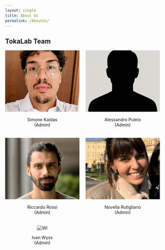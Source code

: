 ```yaml
---
layout: single
title: About Us
permalink: /AboutUs/
---
```


## TokaLab Team

<div class="page__content">
  <div style="display: grid; grid-template-columns: repeat(auto-fit, minmax(160px, 1fr)); gap: 20px;">
    
   <div style="text-align: center;">
    <img src="/assets/images/ProfileImg/FotoProfiloSK.jpg" 
         alt="KS" 
         style="width: 100%; height: 200px; object-fit: cover;">
    <p>Simone Kaldas<br>(Admin)</p> 
  </div>

  <div style="text-align: center;">
    <img src="/assets/images/ProfileImg/FotoProfiloAP.png" 
         alt="PA" 
         style="width: 100%; height: 200px; object-fit: cover;">
    <p>Alessandro Puleio<br>(Admin)</p> 
  </div>

  <div style="text-align: center;">
    <img src="/assets/images/ProfileImg/FotoProfiloRR.jpg" 
         alt="RR" 
         style="width: 100%; height: 200px; object-fit: cover;">
    <p>Riccardo Rossi<br>(Admin)</p> 
  </div>

  <div style="text-align: center;">
    <img src="/assets/images/ProfileImg/FotoProfiloNR.png" 
         alt="RN" 
         style="width: 100%; height: 200px; object-fit: cover;">
    <p>Novella Rutigliano<br>(Admin)</p>
  </div>

  <div style="text-align: center;">
    <img src="/assets/images/ProfileImg/FotoProfiloIW.jpg" 
         alt="WI" 
         style="width: 100%; height: 200px; object-fit: cover;">
    <p>Ivan Wyss<br>(Admin)</p>
  </div>

  </div>
</div>

